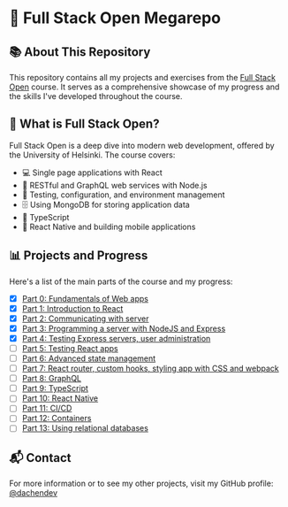 # 🚀 Full Stack Open Megarepo

## 📚 About This Repository

This repository contains all my projects and exercises from the [Full Stack Open](https://fullstackopen.com/) course. It serves as a comprehensive showcase of my progress and the skills I've developed throughout the course.

## 🌟 What is Full Stack Open?

Full Stack Open is a deep dive into modern web development, offered by the University of Helsinki. The course covers:

- 💻 Single page applications with React
- 🔧 RESTful and GraphQL web services with Node.js
- 🧪 Testing, configuration, and environment management
- 🗄️ Using MongoDB for storing application data
- 📘 TypeScript
- 📱 React Native and building mobile applications

## 📊 Projects and Progress

Here's a list of the main parts of the course and my progress:

- [x] [Part 0: Fundamentals of Web apps](https://fullstackopen.com/en/part0)
- [x] [Part 1: Introduction to React](https://fullstackopen.com/en/part1)
- [x] [Part 2: Communicating with server](https://fullstackopen.com/en/part2)
- [x] [Part 3: Programming a server with NodeJS and Express](https://fullstackopen.com/en/part3)
- [x] [Part 4: Testing Express servers, user administration](https://fullstackopen.com/en/part4)
- [ ] [Part 5: Testing React apps](https://fullstackopen.com/en/part5)
- [ ] [Part 6: Advanced state management](https://fullstackopen.com/en/part6)
- [ ] [Part 7: React router, custom hooks, styling app with CSS and webpack](https://fullstackopen.com/en/part7)
- [ ] [Part 8: GraphQL](https://fullstackopen.com/en/part8)
- [ ] [Part 9: TypeScript](https://fullstackopen.com/en/part9)
- [ ] [Part 10: React Native](https://fullstackopen.com/en/part10)
- [ ] [Part 11: CI/CD](https://fullstackopen.com/en/part11)
- [ ] [Part 12: Containers](https://fullstackopen.com/en/part12)
- [ ] [Part 13: Using relational databases](https://fullstackopen.com/en/part13)

## 📬 Contact

For more information or to see my other projects, visit my GitHub profile:
[@dachendev](https://github.com/dachendev)
